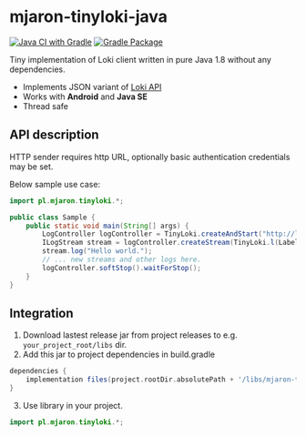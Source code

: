 # mjaron-tinyloki-java

[![Java CI with Gradle](https://github.com/mjfryc/mjaron-tinyloki-java/actions/workflows/gradle.yml/badge.svg)](https://github.com/mjfryc/mjaron-tinyloki-java/actions/workflows/gradle.yml)
[![Gradle Package](https://github.com/mjfryc/mjaron-tinyloki-java/actions/workflows/gradle-publish.yml/badge.svg)](https://github.com/mjfryc/mjaron-tinyloki-java/actions/workflows/gradle-publish.yml)

Tiny implementation of Loki client written in pure Java 1.8 without any dependencies.

* Implements JSON variant of [Loki API](https://grafana.com/docs/loki/latest/api/#post-lokiapiv1push)
* Works with **Android** and **Java SE**
* Thread safe

## API description

HTTP sender requires http URL, optionally basic authentication credentials may be set.

Below sample use case:

```java
import pl.mjaron.tinyloki.*;

public class Sample {
    public static void main(String[] args) {
        LogController logController = TinyLoki.createAndStart("http://localhost/loki/api/v1/push", "user", "pass");
        ILogStream stream = logController.createStream(TinyLoki.l(Labels.LEVEL, Labels.INFO).l("host", "ZEUS"));
        stream.log("Hello world.");
        // ... new streams and other logs here.
        logController.softStop().waitForStop();
    }
}
```
## Integration

1. Download lastest release jar from project releases to e.g. `your_project_root/libs` dir.
2. Add this jar to project dependencies in build.gradle  
```gradle
dependencies {
    implementation files(project.rootDir.absolutePath + '/libs/mjaron-tinyloki-java-0.1.3.jar')
}
```
3. Use library in your project.
```java
import pl.mjaron.tinyloki.*;
```
